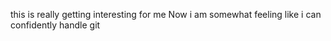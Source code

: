 this is really getting interesting for me
Now i am somewhat feeling like i can confidently handle git
